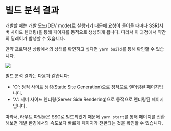 # 빌드 분석 결과
  
개발할 때는 개발 모드(DEV mode)로 실행되기 때문에 요청이 들어올 때마다 SSR(서버 사이드 렌더링)을 통해 페이지를 동적으로 생성하게 됩니다. 따라서 이 과정에서 약간의 딜레이가 발생할 수 있습니다.

만약 프로덕션 상황에서의 상태를 확인하고 싶다면 `yarn build`를 통해 확인할 수 있습니다.

![](https://i.imgur.com/xXQQmco.png)

빌드 분석 결과는 다음과 같습니다:
- 'O': 정적 사이트 생성(Static Site Generation)으로 정적으로 렌더링된 페이지입니다.
- 'λ': 서버 사이드 렌더링(Server Side Rendering)으로 동적으로 렌더링된 페이지입니다.

따라서, 라우트 파일들은 SSG로 빌드되었기 때문에 `yarn start`를 통해 페이지를 전환해보면 개발 환경에서의 속도보다 빠르게 페이지가 전환되는 것을 확인할 수 있습니다.
